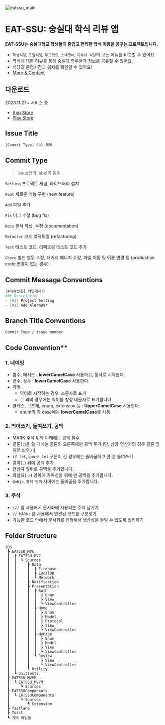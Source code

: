 ![eatssu_main](https://github.com/user-attachments/assets/ae21de9d-8333-46fb-b0ad-d8578f572fda)

# EAT-SSU: 숭실대 학식 리뷰 앱 
**EAT-SSU는 숭실대학교 학생들의 즐겁고 편리한 학식 이용을 꿈꾸는 프로젝트입니다.**
- `학생식당`, `도담식당`, `푸드코트`, `스낵코너`, `기숙사 식당`의 모든 메뉴를 비교할 수 있어요.
- 학식에 대한 리뷰를 통해 숭실대 학우들과 정보를 공유할 수 있어요.
- 식당의 운영시간과 위치를 확인할 수 있어요!
- [More & Contact](https://hi-jin-1514.notion.site/EAT-SSU-b04aaec9b7814a628c6ef6b3e08c74a3)

## 다운로드 
2023.11.27~ 서비스 중
- [App Store](https://apps.apple.com/kr/app/eat-ssu-%EC%88%AD%EC%8B%A4%EB%8C%80-%ED%95%99%EC%8B%9D-%EB%A6%AC%EB%B7%B0-%EC%95%B1/id6472618331)
- [Play Store](https://play.google.com/store/apps/details?id=com.eatssu.android)

## Issue Title

``` zsh
[Commit Type] 이슈 제목
```

## Commit Type

> issue탭의 label과 동일

`Setting` 프로젝트 세팅, 라이브러리 설치

`Feat` 새로운 기능 구현 (new feature)

`Add` 파일 추가

`Fix` 버그 수정 (bug fix)

`Docs` 문서 작성, 수정 (documentation)

`Refactor` 코드 리팩토링 (refactoring)

`Test` 테스트 코드, 리팩토링 테스트 코드 추가

`Chore` 빌드 업무 수정, 패키지 매니저 수정, 파일 이동 및 이름 변경 등 (production code 변경이 없는 경우)

## Commit Message Conventions

``` zsh
[#이슈번호] 커밋메시지
### Description
- [#1] Project Setting
- [#2] Add AlermBar
```

## Branch Title Conventions

```zsh
Commit Type / issue number
```

## Code Convention**

### 1. 네이밍

- 함수, 메서드 : **lowerCamelCase** 사용하고, 동사로 시작한다.
- 변수, 상수 : **lowerCamelCase** 사용한다.
- 약어
  - 약어로 시작하는 경우: 소문자로 표기
  - 그 외의 경우에는 약어를 항상 대문자로 표기합니다
- 클래스, 구조체, enum, extension 등 : **UpperCamelCase** 사용한다.
  - enum의 각 case에는 **lowerCamelCase**를 사용

### 2. 띄어쓰기, 들여쓰기, 공백

- MARK 주석 위와 아래에는 공백 필수
- 콜론(`:`)을 쓸 때에는 콜론의 오른쪽에만 공백 두기 (단, 삼항 연산자의 경우 콜론 앞뒤로 띄우기)
- `if let`, `guard let` 구문이 긴 경우에는 줄바꿈하고 한 칸 들여쓰기
- 콤마(`,`) 뒤에 공백 추가
- 연산자 앞뒤로 공백을 추가합니다.
- 화살표(`->`) 양쪽에 가독성을 위해 빈 공백을 추가합니다.
- `@objc`, `블럭 단위` 사이에는 줄바꿈을 추가합니다.

### 3. 주석

- `///` 를 사용해서 문서화에 사용되는 주석 남기기
- `// MARK:` 를 사용해서 연관된 코드를 구분짓기
- 가능한 코드 안에서 문서화를 진행해서 생산성을 올릴 수 있도록 정리하기

## Folder Structure
```
iOS
 ┣ EATSSU_MVC
 ┃  ┣ EATSSU_MVC
 ┃  ┃  ┗ Sources
 ┃  ┃     ┣ Data
 ┃  ┃     ┃  ┣ Firebase
 ┃  ┃     ┃  ┣ LocalDB
 ┃  ┃     ┃  ┗ Network
 ┃  ┃     ┣ Notification
 ┃  ┃     ┣ Presentation
 ┃  ┃     ┃  ┣ Auth
 ┃  ┃     ┃  ┃  ┣ Enum
 ┃  ┃     ┃  ┃  ┣ View
 ┃  ┃     ┃  ┃  ┗ ViewController
 ┃  ┃     ┃  ┣ Home
 ┃  ┃     ┃  ┃  ┣ Enum
 ┃  ┃     ┃  ┃  ┣ Model
 ┃  ┃     ┃  ┃  ┣ Protocol
 ┃  ┃     ┃  ┃  ┣ View
 ┃  ┃     ┃  ┃  ┗ ViewController
 ┃  ┃     ┃  ┣ MyPage
 ┃  ┃     ┃  ┃  ┣ Enum
 ┃  ┃     ┃  ┃  ┣ Model
 ┃  ┃     ┃  ┃  ┣ View
 ┃  ┃     ┃  ┃  ┗ ViewController
 ┃  ┃     ┃  ┗ Review
 ┃  ┃     ┃     ┣ View
 ┃  ┃     ┃     ┗ ViewController
 ┃  ┃     ┗ Utility
 ┃  ┗ UnitTests
 ┣ EATSSU_MVVM
 ┃  ┗ EATSSU_MVVM
 ┃     ┗ Sources
 ┣ EATSSUComponents
 ┃  ┗ EATSSUComponents
 ┃     ┗ Sources
 ┃        ┗ Extension
 ┣ fastlane
 ┣ Tuist
 ┗ 기타 파일들
```
